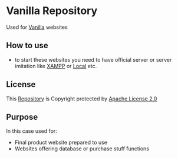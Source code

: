 # Vanilla Repository

<!-- Document created using [Markdown](https://www.markdownguide.org/getting-started/) -->

Used for [Vanilla](https://stackoverflow.com/questions/20836115/what-does-vanilla-mean) websites

## How to use

- to start these websites you need to have official server or server imitation like [XAMPP](https://www.apachefriends.org/index.html) or [Local](https://localwp.com/) etc.

## License

This [Repository](https://docs.github.com/en/get-started/quickstart/create-a-repo) is Copyright protected by [Apache License 2.0](https://www.apache.org/licenses/LICENSE-2.0)

## Purpose

In this case used for:
- Final product website prepared to use
- Websites offering database or purchase stuff functions


